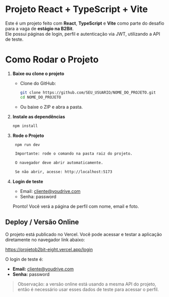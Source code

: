 # Projeto React + TypeScript + Vite

Este é um projeto feito com **React**, **TypeScript** e **Vite** como parte do desafio para a vaga de **estágio na B2Bit**.  
Ele possui páginas de login, perfil e autenticação via JWT, utilizando a API de teste.

# Como Rodar o Projeto

1. **Baixe ou clone o projeto**  
   - Clone do GitHub:  
     ```bash
     git clone https://github.com/SEU_USUARIO/NOME_DO_PROJETO.git
     cd NOME_DO_PROJETO
     ```
   - Ou baixe o ZIP e abra a pasta.

2. **Instale as dependências**  
   ```bash
   npm install

3. **Rode o Projeto**  
   ```bash
    npm run dev

    Importante: rode o comando na pasta raiz do projeto.

    O navegador deve abrir automaticamente.

    Se não abrir, acesse: http://localhost:5173

4. **Login de teste** 
    * Email: cliente@youdrive.com
    * Senha: password

    Pronto! Você verá a página de perfil com nome, email e foto.


## Deploy / Versão Online

O projeto está publicado no Vercel. Você pode acessar e testar a aplicação diretamente no navegador link abaixo:

https://projetob2bit-eight.vercel.app/login

O login de teste é:
- **Email:** cliente@youdrive.com
- **Senha:** password

> Observação: a versão online está usando a mesma API do projeto, então é necessário usar esses dados de teste para acessar o perfil.

